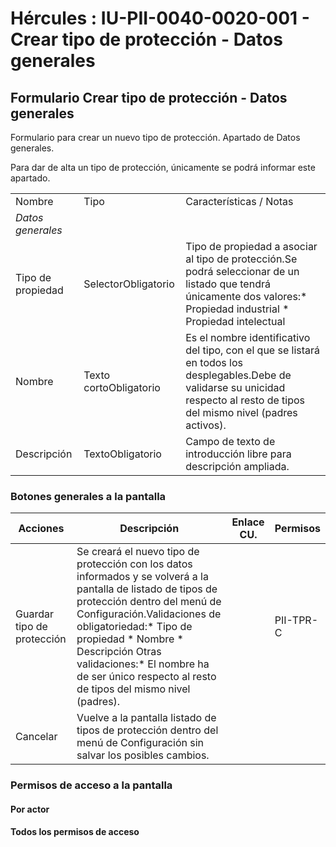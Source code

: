 # Hércules : IU\-PII\-0040\-0020\-001 \- Crear tipo de protección \- Datos generales



## Formulario Crear tipo de protección \- Datos generales

Formulario para crear un nuevo tipo de protección. Apartado de Datos generales.

Para dar de alta un tipo de protección, únicamente se podrá informar este apartado.



|  | | |
| --- | --- | --- |
| Nombre | Tipo | Características / Notas |
| *Datos generales* | | |
| Tipo de propiedad | SelectorObligatorio | Tipo de propiedad a asociar al tipo de protección.Se podrá seleccionar de un listado que tendrá únicamente dos valores:* Propiedad industrial * Propiedad intelectual |
| Nombre | Texto cortoObligatorio | Es el nombre identificativo del tipo, con el que se listará en todos los desplegables.Debe de validarse su unicidad respecto al resto de tipos del mismo nivel (padres activos). |
| Descripción | TextoObligatorio | Campo de texto de introducción libre para descripción ampliada. |

### Botones generales a la pantalla



| Acciones | Descripción | Enlace CU. | Permisos |
| --- | --- | --- | --- |
| Guardar tipo de protección | Se creará el nuevo tipo de protección con los datos informados y se volverá a la pantalla de listado de tipos de protección dentro del menú de Configuración.Validaciones de obligatoriedad:* Tipo de propiedad * Nombre * Descripción  Otras validaciones:* El nombre ha de ser único respecto al resto de tipos del mismo nivel (padres). |  | PII\-TPR\-C |
| Cancelar | Vuelve a la pantalla listado de tipos de protección dentro del menú de Configuración sin salvar los posibles cambios. |  |  |

### Permisos de acceso a la pantalla

#### Por actor

#### Todos los permisos de acceso




